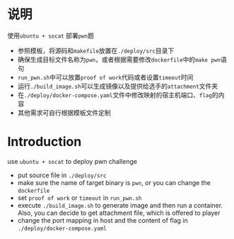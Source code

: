 # 说明

使用`ubuntu + socat` 部署`pwn`题

- 参照模板，将源码和`makefile`放置在`./deploy/src`目录下
- 确保生成目标文件名称为`pwn`，或者根据需要修改`dockerfile`中的`make pwn`语句
- `run_pwn.sh`中可以放置`proof of work`代码或者设置`timeout`时间
- 运行`./build_image.sh`可以生成镜像以及提供给选手的`attachment`文件夹
- 在`./deploy/docker-compose.yaml`文件中修改映射的宿主机端口、`flag`的内容
- 其他需求可自行根据模板文件定制

# Introduction

use `ubuntu + socat` to deploy pwn challenge

- put source file in `./deploy/src`
- make sure the name of target binary is `pwn`, or you can change the `dockerfile`
- set `proof of work` or `timeout` in `run_pwn.sh`
- execute `./build_image.sh` to generate image and then run a container. Also, you can decide to get attachment file, which is offered to player 
- change the port mapping in host and the content of flag in `./deploy/docker-compose.yaml`
